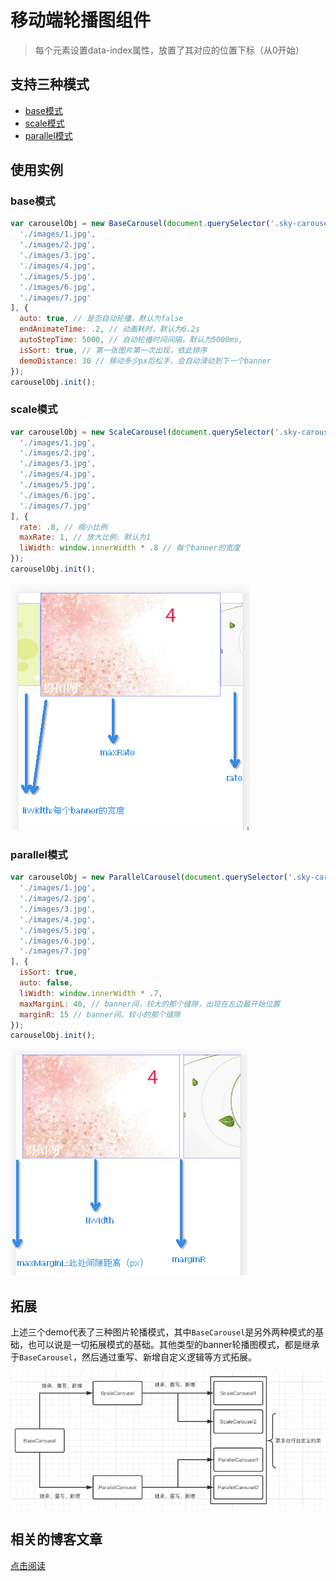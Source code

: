 # 移动端轮播图组件

> 每个元素设置data-index属性，放置了其对应的位置下标（从0开始）

## 支持三种模式

* [base模式](http://blog.shellhong.com/demo/carousel/BaseCarousel.html)
* [scale模式](http://blog.shellhong.com/demo/carousel/ScaleCarousel.html)
* [parallel模式](http://blog.shellhong.com/demo/carousel/ParallelCarousel.html)

## 使用实例

### base模式
```js
var carouselObj = new BaseCarousel(document.querySelector('.sky-carousel'), [
  './images/1.jpg',
  './images/2.jpg',
  './images/3.jpg',
  './images/4.jpg',
  './images/5.jpg',
  './images/6.jpg',
  './images/7.jpg'
], {
  auto: true, // 是否自动轮播，默认为false
  endAnimateTime: .2, // 动画耗时，默认为0.2s
  autoStepTime: 5000, // 自动轮播时间间隔，默认为5000ms,
  isSort: true, // 第一张图片第一次出现，依此排序
  demoDistance: 30 // 移动多少px后松手，会自动滑动到下一个banner
});
carouselObj.init();
```
### scale模式
```js
var carouselObj = new ScaleCarousel(document.querySelector('.sky-carousel'), [
  './images/1.jpg',
  './images/2.jpg',
  './images/3.jpg',
  './images/4.jpg',
  './images/5.jpg',
  './images/6.jpg',
  './images/7.jpg'
], {
  rate: .8, // 缩小比例
  maxRate: 1, // 放大比例，默认为1
  liWidth: window.innerWidth * .8 // 每个banner的宽度
});
carouselObj.init();
```

![scale模式](./doc/1.png)

### parallel模式
```js
var carouselObj = new ParallelCarousel(document.querySelector('.sky-carousel'), [
  './images/1.jpg',
  './images/2.jpg',
  './images/3.jpg',
  './images/4.jpg',
  './images/5.jpg',
  './images/6.jpg',
  './images/7.jpg'
], {
  isSort: true,
  auto: false,
  liWidth: window.innerWidth * .7,
  maxMarginL: 40, // banner间，较大的那个缝隙，出现在左边最开始位置
  marginR: 15 // banner间，较小的那个缝隙
});
carouselObj.init();
```

![parallel模式](./doc/2.png)

## 拓展

上述三个demo代表了三种图片轮播模式，其中`BaseCarousel`是另外两种模式的基础，也可以说是一切拓展模式的基础。其他类型的banner轮播图模式，都是继承于`BaseCarousel`，然后通过重写、新增自定义逻辑等方式拓展。

![模式](./doc/3.png)

##  相关的博客文章

[点击阅读](http://blog.shellhong.com/export/views/work/carousel/index.html)

